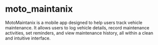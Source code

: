 # moto_maintanix
MotoMaintanix is a mobile app designed to help users track vehicle maintenance. It allows users to log vehicle details, record maintenance activities, set reminders, and view maintenance history, all within a clean and intuitive interface.
